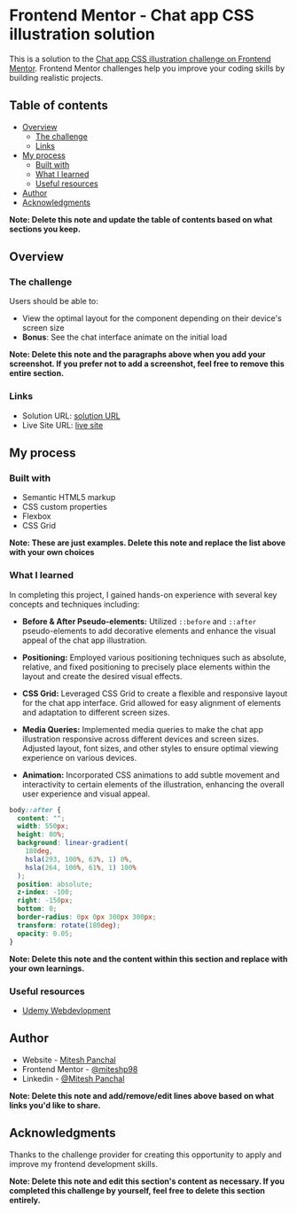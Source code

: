 # Frontend Mentor - Chat app CSS illustration solution

This is a solution to the [Chat app CSS illustration challenge on Frontend Mentor](https://www.frontendmentor.io/challenges/chat-app-css-illustration-O5auMkFqY). Frontend Mentor challenges help you improve your coding skills by building realistic projects.

## Table of contents

- [Overview](#overview)
  - [The challenge](#the-challenge)
  - [Links](#links)
- [My process](#my-process)
  - [Built with](#built-with)
  - [What I learned](#what-i-learned)
  - [Useful resources](#useful-resources)
- [Author](#author)
- [Acknowledgments](#acknowledgments)

**Note: Delete this note and update the table of contents based on what sections you keep.**

## Overview

### The challenge

Users should be able to:

- View the optimal layout for the component depending on their device's screen size
- **Bonus**: See the chat interface animate on the initial load

**Note: Delete this note and the paragraphs above when you add your screenshot. If you prefer not to add a screenshot, feel free to remove this entire section.**

### Links

- Solution URL: [ solution URL ](https://github.com/miteshp98/chat-app-css-illustration-master)
- Live Site URL: [ live site ]()

## My process

### Built with

- Semantic HTML5 markup
- CSS custom properties
- Flexbox
- CSS Grid

**Note: These are just examples. Delete this note and replace the list above with your own choices**

### What I learned

In completing this project, I gained hands-on experience with several key concepts and techniques including:

- **Before & After Pseudo-elements:** Utilized `::before` and `::after` pseudo-elements to add decorative elements and enhance the visual appeal of the chat app illustration.

- **Positioning:** Employed various positioning techniques such as absolute, relative, and fixed positioning to precisely place elements within the layout and create the desired visual effects.

- **CSS Grid:** Leveraged CSS Grid to create a flexible and responsive layout for the chat app interface. Grid allowed for easy alignment of elements and adaptation to different screen sizes.

- **Media Queries:** Implemented media queries to make the chat app illustration responsive across different devices and screen sizes. Adjusted layout, font sizes, and other styles to ensure optimal viewing experience on various devices.

- **Animation:** Incorporated CSS animations to add subtle movement and interactivity to certain elements of the illustration, enhancing the overall user experience and visual appeal.

```css
body::after {
  content: "";
  width: 550px;
  height: 80%;
  background: linear-gradient(
    180deg,
    hsla(293, 100%, 63%, 1) 0%,
    hsla(264, 100%, 61%, 1) 100%
  );
  position: absolute;
  z-index: -100;
  right: -150px;
  bottom: 0;
  border-radius: 0px 0px 300px 300px;
  transform: rotate(180deg);
  opacity: 0.05;
}
```

**Note: Delete this note and the content within this section and replace with your own learnings.**

### Useful resources

- [Udemy Webdevlopment](https://www.udemy.com/share/101W9C3@2s1lShiGH32a3OJHMYullps9bvMmvxO_kykXK5ZGloqkGQDHawnryvbZtrMeQ8y81A==/)

## Author

- Website - [Mitesh Panchal](https://miteshp98.github.io/portfolio-website/)
- Frontend Mentor - [@miteshp98](https://www.frontendmentor.io/profile/miteshp98)
- Linkedin - [@Mitesh Panchal](https://www.linkedin.com/in/mitesh-panchal-356558126/)

**Note: Delete this note and add/remove/edit lines above based on what links you'd like to share.**

## Acknowledgments

Thanks to the challenge provider for creating this opportunity to apply and improve my frontend development skills.

**Note: Delete this note and edit this section's content as necessary. If you completed this challenge by yourself, feel free to delete this section entirely.**
